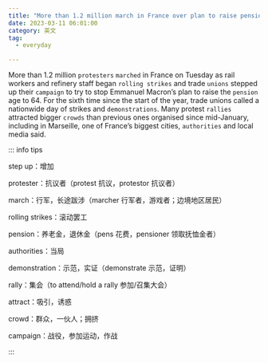 ```yaml
---
title: "More than 1.2 million march in France over plan to raise pension age to 64"
date: 2023-03-11 06:01:00
category: 英文
tag:
  - everyday

---
```


More than 1.2 million `protesters` `marched` in France on Tuesday as rail workers and refinery staff began `rolling strikes` and trade `unions` stepped up their `campaign` to try to stop Emmanuel Macron’s plan to raise the `pension` age to 64. For the sixth time since the start of the year, trade unions called a nationwide day of strikes and `demonstrations`. Many protest `rallies` attracted bigger `crowds` than previous ones organised since mid-January, including in Marseille, one of France’s biggest cities, `authorities` and local media said.

::: info tips

step up：增加

protester：抗议者（protest 抗议，protestor 抗议者）

march：行军，长途跋涉（marcher 行军者，游戏者；边境地区居民）

rolling strikes：滚动罢工

pension：养老金，退休金（pens 花费，pensioner 领取抚恤金者）

authorities：当局

demonstration：示范，实证（demonstrate 示范，证明）

rally：集会（to attend/hold a rally 参加/召集大会）

attract：吸引，诱惑

crowd：群众，一伙人；拥挤

campaign：战役，参加运动，作战

:::